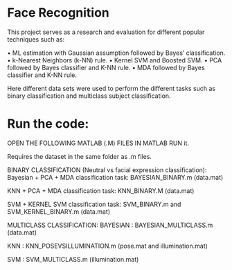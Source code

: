 # Face Recognition

This project serves as a research and evaluation for different popular techniques such as:

• ML estimation with Gaussian assumption followed by Bayes’ classification.
• k-Nearest Neighbors (k-NN) rule.
• Kernel SVM and Boosted SVM.
• PCA followed by Bayes classifier and K-NN rule.
• MDA followed by Bayes classifier and K-NN rule.

Here different data sets were used to perform the different tasks such as binary classification and multiclass subject classification.

# Run the code:

OPEN THE FOLLOWING MATLAB (.M) FILES IN MATLAB RUN it.

Requires the dataset in the same folder as .m files.

BINARY CLASSIFICATION (Neutral vs facial expression classification):
Bayesian + PCA + MDA classification task: BAYESIAN_BINARY.m (data.mat)

KNN + PCA + MDA classification task: KNN_BINARY.M (data.mat)

SVM + KERNEL SVM classification task: SVM_BINARY.m and SVM_KERNEL_BINARY.m (data.mat)

MULTICLASS CLASSIFICATION:
BAYESIAN : BAYESIAN_MULTICLASS.m (data.mat)

KNN : KNN_POSEVSILLUMINATION.m (pose.mat and illumination.mat)

SVM : SVM_MULTICLASS.m (illumination.mat)
